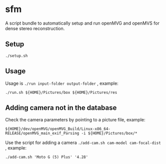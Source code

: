 # sfm

A script bundle to automatically setup and run openMVG and openMVS for dense stereo reconstruction.

## Setup ##

```
./setup.sh
```

## Usage ##

Usage is ```./run input-folder output-folder``` , example:
```
./run.sh ${HOME}/Pictures/box ${HOME}/Pictures/res
```

## Adding camera not in the database ##

Check the camera parameters by pointing to a picture file, example:
```
${HOME}/dev/openMVG/openMVG_Build/Linux-x86_64-RELEASE/openMVG_main_exif_Parsing -i ${HOME}/Pictures/box/*
```

Use the script for adding a camera ```./add-cam.sh cam-model cam-focal-dist``` , example:
```
./add-cam.sh 'Moto G (5) Plus' '4.28'
```
